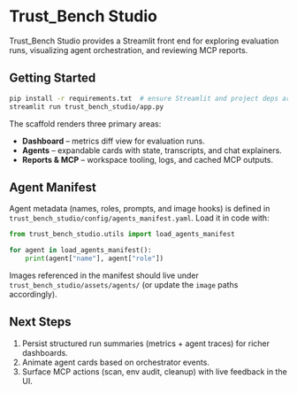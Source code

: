 # Trust_Bench Studio

Trust_Bench Studio provides a Streamlit front end for exploring evaluation runs, visualizing agent orchestration, and reviewing MCP reports.

## Getting Started

```bash
pip install -r requirements.txt  # ensure Streamlit and project deps are available
streamlit run trust_bench_studio/app.py
```

The scaffold renders three primary areas:

- **Dashboard** – metrics diff view for evaluation runs.
- **Agents** – expandable cards with state, transcripts, and chat explainers.
- **Reports & MCP** – workspace tooling, logs, and cached MCP outputs.

## Agent Manifest

Agent metadata (names, roles, prompts, and image hooks) is defined in `trust_bench_studio/config/agents_manifest.yaml`. Load it in code with:

```python
from trust_bench_studio.utils import load_agents_manifest

for agent in load_agents_manifest():
    print(agent["name"], agent["role"])
```

Images referenced in the manifest should live under `trust_bench_studio/assets/agents/` (or update the `image` paths accordingly).

## Next Steps

1. Persist structured run summaries (metrics + agent traces) for richer dashboards.
2. Animate agent cards based on orchestrator events.
3. Surface MCP actions (scan, env audit, cleanup) with live feedback in the UI.
